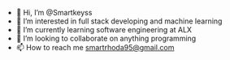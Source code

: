 - 👋 Hi, I’m @Smartkeyss
- 👀 I’m interested in full stack developing and machine learning
- 🌱 I’m currently learning software engineering at ALX
- 💞️ I’m looking to collaborate on anything programming
- 📫 How to reach me smartrhoda95@gmail.com

<!---
Smartkeyss/Smartkeyss is a ✨ special ✨ repository because its `README.md` (this file) appears on your GitHub profile.
You can click the Preview link to take a look at your changes.
--->
